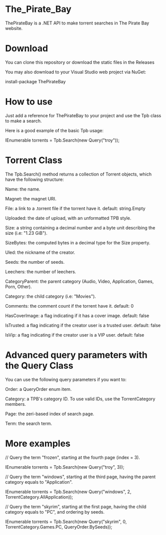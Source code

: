 # The_Pirate_Bay

ThePirateBay is a .NET API to make torrent searches in The Pirate Bay website.

# Download
You can clone this repository or download the static files in the Releases

You may also download to your Visual Studio web project via NuGet:

install-package ThePirateBay

# How to use

Just add a reference for ThePirateBay to your project and use the Tpb class to make a search.

Here is a good example of the basic Tpb usage:

IEnumerable<Torrent> torrents = Tpb.Search(new Query("troy"));

# Torrent Class

The Tpb.Search() method returns a collection of Torrent objects, which have the following structure:

Name: the name.

Magnet: the magnet URI.

File: a link to a .torrent file if the torrent have it. default: string.Empty

Uploaded: the date of upload, with an unformatted TPB style.


Size: a string containing a decimal number and a byte unit describing the size (i.e: "1.23 GiB").

SizeBytes: the computed bytes in a decimal type for the Size property.

Uled: the nickname of the creator.

Seeds: the number of seeds.

Leechers: the number of leechers.

CategoryParent: the parent category (Audio, Video, Application, Games, Porn, Other).

Category: the child category (i.e: "Movies").

Comments: the comment count if the torrent have it. default: 0

HasCoverImage: a flag indicating if it has a cover image. default: false

IsTrusted: a flag indicating if the creator user is a trusted user. default: false

IsVip: a flag indicating if the creator user is a VIP user. default: false

# Advanced query parameters with the Query Class
You can use the following query parameters if you want to:

Order: a QueryOrder enum item.

Category: a TPB's category ID. To use valid IDs, use the TorrentCategory members.

Page: the zeri-based index of search page.

Term: the search term.

# More examples

// Query the term "frozen", starting at the fourth page (index = 3).

IEnumerable<Torrent> torrents = Tpb.Search(new Query("troy", 3));
  
  
  

// Query the term "windows", starting at the third page, having the parent category equals to "Application".

IEnumerable<Torrent> torrents = Tpb.Search(new Query("windows", 2, TorrentCategory.AllApplication));
  
  
  

// Query the term "skyrim", starting at the first page, having the child category equals to "PC", and ordering by seeds.

IEnumerable<Torrent> torrents = Tpb.Search(new Query("skyrim", 0, TorrentCategory.Games.PC, QueryOrder.BySeeds));
